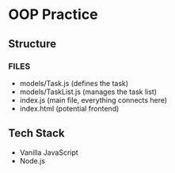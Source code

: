 # OOP Practice

## Structure

### FILES
- models/Task.js (defines the task)
- models/TaskList.js (manages the task list)
- index.js (main file, everything connects here)
- index.html (potential frontend)


## Tech Stack
- Vanilla JavaScript
- Node.js

